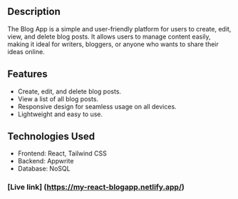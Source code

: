## Description
The Blog App is a simple and user-friendly platform for users to create, edit, view, and delete blog posts. It allows users to manage content easily, making it ideal for writers, bloggers, or anyone who wants to share their ideas online.

## Features
* Create, edit, and delete blog posts.
* View a list of all blog posts.
* Responsive design for seamless usage on all devices.
* Lightweight and easy to use.

## Technologies Used
* Frontend: React, Tailwind CSS
* Backend: Appwrite
* Database: NoSQL

### [Live link] (https://my-react-blogapp.netlify.app/)